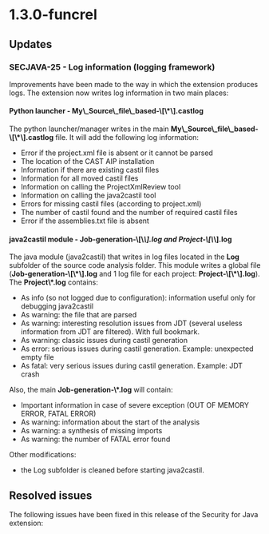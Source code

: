 # 1.3.0-funcrel

## Updates

### SECJAVA-25 - Log information (logging framework)

Improvements have been made to the way in which the extension produces logs. The extension now writes log information in two main places:
#### Python launcher - My\\_Source\\_file\\_based-\\[\\*\\].castlog

The python launcher/manager writes in the main **My\\_Source\\_file\\_based-\\[\\*\\].castlog** file. It will add the following log information:
- Error if the project.xml file is absent or it cannot be parsed
- The location of the CAST AIP installation
- Information if there are existing castil files
- Information for all moved castil files
- Information on calling the ProjectXmlReview tool
- Information on calling the java2castil tool
- Errors for missing castil files (according to project.xml)
- The number of castil found and the number of required castil files
- Error if the assemblies.txt file is absent

#### java2castil module - Job-generation-\\[\\*\\].log and Project-\\[\\*\\].log

The java module (java2castil) that writes in log files located in the **Log** subfolder of the source code analysis folder. This module writes a global file (**Job-generation-\\[\\*\\].log** and 1 log file for each project: **Project-\\[\\*\\].log**).
The **Project\\*.log** contains:
- As info (so not logged due to configuration): information useful only for debugging java2castil
- As warning: the file that are parsed
- As warning: interesting resolution issues from JDT (several useless information from JDT are filtered). With full bookmark.
- As warning: classic issues during castil generation
- As error: serious issues during castil generation. Example: unexpected empty file
- As fatal: very serious issues during castil generation. Example: JDT crash

Also, the main **Job-generation-\\*.log** will contain:
- Important information in case of severe exception (OUT OF MEMORY ERROR, FATAL ERROR)
- As warning: information about the start of the analysis
- As warning: a synthesis of missing imports
- As warning: the number of FATAL error found

Other modifications:
- the Log subfolder is cleaned before starting java2castil.

## Resolved issues

The following issues have been fixed in this release of the Security for Java extension:
